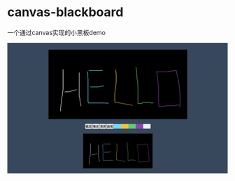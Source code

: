 # canvas-blackboard
一个通过canvas实现的小黑板demo

![canvas blackboard](https://raw.githubusercontent.com/caffreygo/canvas-blackboard/main/image/short.png)
